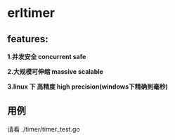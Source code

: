 # erltimer


## features:

**1.并发安全  concurrent safe**

**2.大规模可伸缩  massive scalable**

**3.linux 下 高精度 high precision(windows下精确到毫秒)**

## 用例

请看 ./timer/timer_test.go
 

